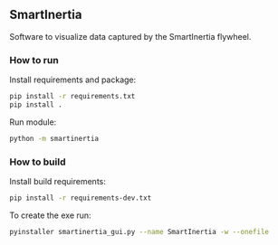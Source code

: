 ## SmartInertia

Software to visualize data captured by the SmartInertia flywheel.

### How to run

Install requirements and package:
```bash
pip install -r requirements.txt
pip install .
```

Run module:
```bash
python -m smartinertia
```

### How to build

Install build requirements:
```bash
pip install -r requirements-dev.txt
```

To create the exe run:
```bash
pyinstaller smartinertia_gui.py --name SmartInertia -w --onefile
```
